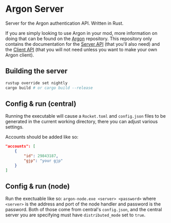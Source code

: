 # Argon Server

Server for the Argon authentication API. Written in Rust.

If you are simply looking to use Argon in your mod, more information on doing that can be found on the [Argon](https://github.com/GlobedGD/argon) repository. This repository only contains the documentation for the [Server API](./docs/server-api.md) (that you'll also need) and the [Client API](./docs/client-api.md) (that you will not need unless you want to make your own Argon client).

## Building the server

```bash
rustup override set nightly
cargo build # or cargo build --release
```

## Config & run (central)

Running the executable will cause a `Rocket.toml` and `config.json` files to be generated in the current working directory, there you can adjust various settings.

Accounts should be added like so:

```json
"accounts": [
    {
        "id": 29843187,
        "gjp": "your gjp"
    }
]
```

## Config & run (node)

Run the exectuable like so: `argon-node.exe <server> <password>` where `<server>` is the address and port of the node handler and password is the password. Both of those come from central's `config.json`, and the central server you are specifying must have `distributed_mode` set to `true`.
